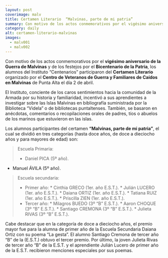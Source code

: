 ```yaml
---
layout: post
coverimage: malv
title: Certamen Literario  “Malvinas, parte de mi patria”
summary: Con motivo de los actos conmemorativos por el vigésimo aniversario de la Guerra de Malvinas y de los festejos por el Bicentenario de la Patria, los alumnos del Instituto “Centenarios” participaron del Certamen Literario organizado por el Centro de Veteranos de Guerra y Familiares de Caídos en Malvinas de Punta Alta
category: daily
alt: certamen-literario-malvinas
images:
  - malv001
  - malv002
---
```


Con motivo de los actos conmemorativos por el **vigésimo aniversario de la Guerra de Malvinas** y de los festejos por el **Bicentenario de la Patria**, los alumnos del Instituto “Centenarios” participaron del **Certamen Literario** organizado por el **Centro de Veteranos de Guerra y Familiares de Caídos en Malvinas** de Punta Alta el día 2 de abril.

El Instituto, conciente de los caros sentimientos hacia la comunidad de la Armada por su historia y familiaridad, incentivó a sus aprendientes a investigar sobre las Islas Malvinas en bibliografía suministrada por la Biblioteca “Videla” o de bibliotecas puntaltenses. También, se basaron en anécdotas, comentarios o recopilaciones orales de padres, tíos o abuelos de los marinos que estuvieron en las islas.

Los alumnos participantes del certamen **“Malvinas, parte de mi patria”**, el cual se dividió en tres categorías (hasta doce años, de doce a dieciocho años y para mayores de edad) son:

>Escuela Primaria:
>
> * Daniel PICA (5º año).
 * Manuel ÁVILA (5º año).

>Escuela secundaria:
>
> * Primer año:
    * Cinthia GRECO (1er. año  E.S.T.).
    * Julián LUCERO (1er. año  E.S.T.).
    * Daiana ORTIZ (1er. año  E.S.T.).
    * Tatiana RUIZ (1er. año  E.S.T.).
    * Priscilla ZIEN (1er. año  E.S.T.).
> * Tercer año:
    * Milagros BUEDO (3º “B”  E.S.T.).
    * Aaron CHOQUE (3º “B”  E.S.T.).
    * Santiago CREMONA (3º “B”  E.S.T.).
    * Julieta RIVAS (3º “B”  E.S.T.).

Cabe destacar que en la categoría de doce a dieciocho años, el premio mayor fue para la alumna de primer año de la Escuela Secundaria  Daiana Ortiz con su poema “La gesta”. El alumno Santiago Cremona de tercer año “B” de la (E.S.T.) obtuvo el tercer premio. Por último, la joven Julieta Rivas de tercer año “B” de la E.S.T. y el aprendiente Julián Lucero de primer año de la E.S.T. recibieron menciones especiales por sus poemas.
